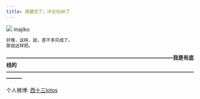 ```yaml
---
title: 搭建完了。评论也OK了
---
```


![](http://ohe5u4k9s.bkt.clouddn.com/proxy.jpg)
majiko
``` bash
好像，这样，就，差不多完成了。
那就这样把。
```
**————————————————————————————————我是有底线的———————————————————————————————————————**

个人微博: [西十三lotos](http://weibo.com/u/6076206582?is_hot=1)

